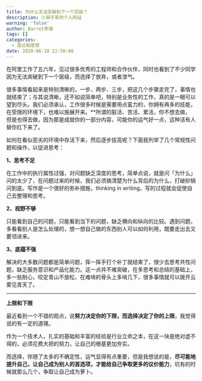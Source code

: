 ```yaml
---
title: 为什么无法突破到下一个层级？
description: 小胡子哥的个人网站
warning: 'false'
author: Barret李靖
tags: []
categories:
  - 观点和感想
date: 2020-06-18 22:50:00
---
```



在阿里工作了五六年，见过很多优秀的工程师和合作伙伴，同时也看到了不少同学因为无法突破到下一个层级，而选择了放弃，或者泄气。


很多事情看起来是特别清晰的，一步、两步、三步，把这几个步骤走完了，事情也就结束了；与其说清晰，还不如说简单吧，特别是业务性的工作，真的是一眼可以望到尽头。我们必须承认，工作很多时候是需要用点蛮力的，你拥有再多的技能，在受限的环境下，也难以施展开来。**所谓的脏活、苦活、累活，你不想去做，但是也得去做，因为那是成就你的一部分内容，可能你的运气好一点，这种活有人替你扛下来了。


如何在看似恶劣的环境中存活下来，然后逐步拔高呢？下面我列举了几个常规性问题和操作，以促进思考：


**1、思考不足**


在工作中的执行属性过强，对问题缺乏深度的思考，简单点说，就是问「为什么」问的太少了，在问题过来的时候，我们必须搞清楚为什么背后的为什么，打破砂锅问到底。写作是一个很好的弥补措施，thinking in writing，写的过程就会促使自己去整理和思考。


**2、视野不够**


只能看到自己的问题，只能看到当下的问题，缺乏横向和纵向的比较。遇到问题，多看看别人是怎么处理的，想一想自己做的东西别人可以如何利用，既要走出去又要领进来。


**3、底蕴不强**


解决的大多数问题都是简单问题，挥一挥手打个补丁就结束了，很少去思考共性问题，缺乏服务意识和产品化能力。这一点并不难突破，在多思考和总结的基础上，多一些耐心，咬定青山不放松，在难啃的骨头上多啃几下，很多事情就可以拨开云雾见青天了。



---



**上限和下限**


最近看到一个不错的观点，说**努力决定你的下限，而选择决定了你的上限**，我觉得说的有一定的道理。


作为一个技术人，扎实的基础和丰富的经验是行业立命之本，在这一块是绝对虚不得的，必须花费大把的努力，让自己的根基更加夯实。


而选择，伴随了太多的不确定性，运气显得有点重要，但是我想说的是，**尽可能地提升自己，让自己成为别人的首选项，才能给自己争取更多的议价能力**，坑有的时候就那么几个，争取让自己成为萝卜。


